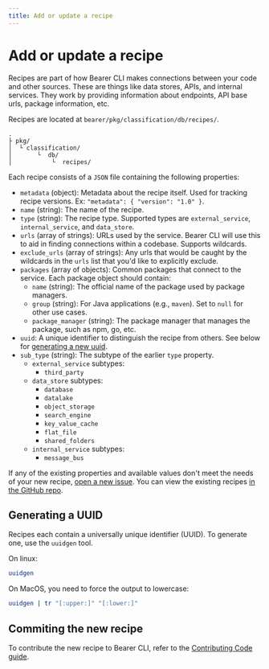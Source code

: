 ```yaml
---
title: Add or update a recipe
---
```


# Add or update a recipe

Recipes are part of how Bearer CLI makes connections between your code and other sources. These are things like data stores, APIs, and internal services. They work by providing information about endpoints, API base urls, package information, etc.

Recipes are located at `bearer/pkg/classification/db/recipes/`.

```
.
├ pkg/
│  └ classification/
│       └  db/
│           └  recipes/
```

Each recipe consists of a `JSON` file containing the following properties:

- `metadata` (object): Metadata about the recipe itself. Used for tracking recipe versions. Ex: `"metadata": { "version": "1.0" }`.
- `name` (string): The name of the recipe.
- `type` (string): The recipe type. Supported types are `external_service`, `internal_service`, and `data_store`.
- `urls` (array of strings): URLs used by the service. Bearer CLI will use this to aid in finding connections within a codebase. Supports wildcards.
- `exclude_urls` (array of strings): Any urls that would be caught by the wildcards in the `urls` list that you'd like to explicitly exclude.
- `packages` (array of objects): Common packages that connect to the service. Each package object should contain:
  - `name` (string): The official name of the package used by package managers.
  - `group` (string): For Java applications (e.g., `maven`). Set to `null` for other use cases.
  - `package_manager` (string): The package manager that manages the package, such as npm, go, etc.
- `uuid`: A unique identifier to distinguish the recipe from others. See below for [generating a new uuid](#generating-a-uuid).
- `sub_type` (string): The subtype of the earlier `type` property.
  - `external_service` subtypes:
    - `third_party`
  - `data_store` subtypes:
    - `database`
    - `datalake`
    - `object_storage`
    - `search_engine`
    - `key_value_cache`
    - `flat_file`
    - `shared_folders`
  - `internal_service` subtypes:
    - `message_bus`

If any of the existing properties and available values don't meet the needs of your new recipe, [open a new issue]({{meta.sourcePath}}/issues/new/choose). You can view the existing recipes [in the GitHub repo]({{meta.sourcePath}}/tree/main/pkg/classification/db/recipes).

## Generating a UUID

Recipes each contain a universally unique identifier (UUID). To generate one, use the `uuidgen` tool.

On linux:

```bash
uuidgen
```

On MacOS, you need to force the output to lowercase:

```bash
uuidgen | tr "[:upper:]" "[:lower:]"
```

## Commiting the new recipe

To contribute the new recipe to Bearer CLI, refer to the [Contributing Code guide](/contributing/code/).
